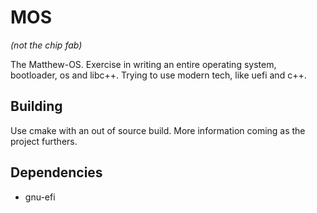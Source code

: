 # MOS

_(not the chip fab)_

The Matthew-OS. Exercise in writing an entire operating system, bootloader, os and libc++.
Trying to use modern tech, like uefi and c++.

## Building

Use cmake with an out of source build. More information coming as the project furthers.

## Dependencies

- gnu-efi
